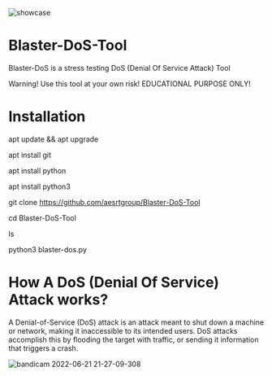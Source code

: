 ![showcase](https://user-images.githubusercontent.com/104458632/174856049-73e78010-b622-49d2-9896-f72d6b022ae9.jpg)


# Blaster-DoS-Tool

Blaster-DoS is a stress testing DoS (Denial Of Service Attack) Tool


Warning! Use this tool at your own risk! EDUCATIONAL PURPOSE ONLY!

# Installation

apt update && apt upgrade

apt install git

apt install python

apt install python3

git clone https://github.com/aesrtgroup/Blaster-DoS-Tool

cd Blaster-DoS-Tool

ls

python3 blaster-dos.py



# How A DoS (Denial Of Service) Attack works?

A Denial-of-Service (DoS) attack is an attack meant to shut down a machine or network, making it inaccessible to its intended users. DoS attacks accomplish this by flooding the target with traffic, or sending it information that triggers a crash.

![bandicam 2022-06-21 21-27-09-308](https://user-images.githubusercontent.com/104458632/174882460-4667879c-7c05-4eea-9150-918856957e4c.jpg)

